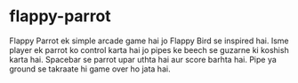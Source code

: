 # flappy-parrot
Flappy Parrot ek simple arcade game hai jo Flappy Bird se inspired hai. Isme player ek parrot ko control karta hai jo pipes ke beech se guzarne ki koshish karta hai. Spacebar se parrot upar uthta hai aur score barhta hai. Pipe ya ground se takraate hi game over ho jata hai.
